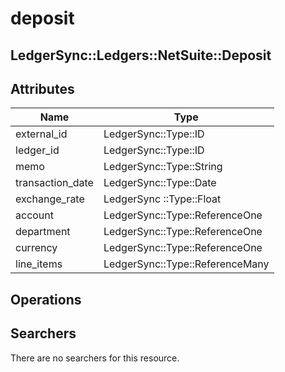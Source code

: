 # deposit

## LedgerSync::Ledgers::NetSuite::Deposit

## Attributes

| Name             | Type                            |
|------------------|---------------------------------|
| external_id      | LedgerSync::Type::ID            |
| ledger_id        | LedgerSync::Type::ID            |
| memo             | LedgerSync::Type::String        |
| transaction_date | LedgerSync::Type::Date          |
| exchange_rate    | LedgerSync ::Type::Float        |
| account          | LedgerSync::Type::ReferenceOne  |
| department       | LedgerSync::Type::ReferenceOne  |
| currency         | LedgerSync::Type::ReferenceOne  |
| line_items       | LedgerSync::Type::ReferenceMany |

## Operations

## Searchers

There are no searchers for this resource.
